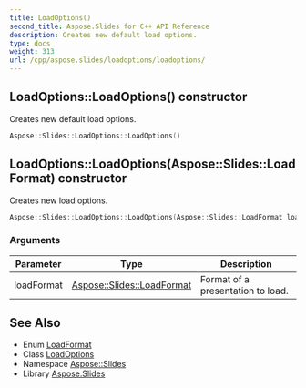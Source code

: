 ```yaml
---
title: LoadOptions()
second_title: Aspose.Slides for C++ API Reference
description: Creates new default load options.
type: docs
weight: 313
url: /cpp/aspose.slides/loadoptions/loadoptions/
---
```

## LoadOptions::LoadOptions() constructor


Creates new default load options.

```cpp
Aspose::Slides::LoadOptions::LoadOptions()
```

## LoadOptions::LoadOptions(Aspose::Slides::LoadFormat) constructor


Creates new load options.

```cpp
Aspose::Slides::LoadOptions::LoadOptions(Aspose::Slides::LoadFormat loadFormat)
```


### Arguments

| Parameter | Type | Description |
| --- | --- | --- |
| loadFormat | [Aspose::Slides::LoadFormat](../../loadformat/) | Format of a presentation to load. |

## See Also

* Enum [LoadFormat](../loadformat/)
* Class [LoadOptions](./)
* Namespace [Aspose::Slides](../)
* Library [Aspose.Slides](../../)